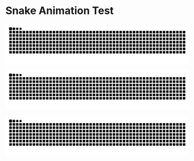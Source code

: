 # Snake Animation Test

![Snake animation](https://raw.githubusercontent.com/Harihara04sudhan/Harihara04sudhan/output/github-contribution-grid-snake.svg)

![Snake animation colorful](https://raw.githubusercontent.com/Harihara04sudhan/Harihara04sudhan/output/github-contribution-grid-snake-color.svg)

![Snake animation](https://raw.githubusercontent.com/Harihara04sudhan/Harihara04sudhan/output/github-contribution-grid-snake.svg)

